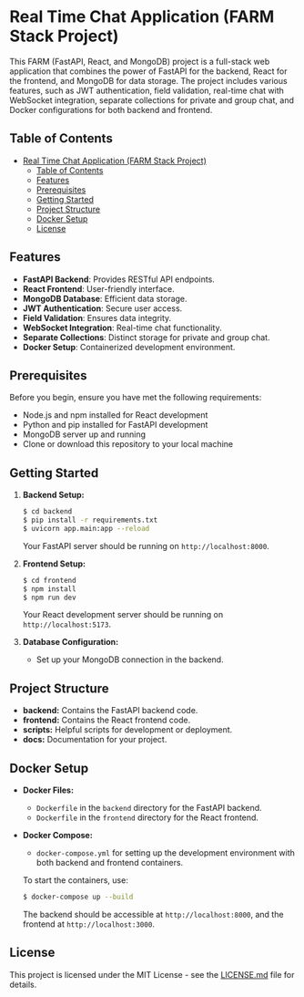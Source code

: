 <!-- markdownlint-disable -->
<!-- This content will not be linted. -->

# Real Time Chat Application (FARM Stack Project)

This FARM (FastAPI, React, and MongoDB) project is a full-stack web application that combines the power of FastAPI for the backend, React for the frontend, and MongoDB for data storage. The project includes various features, such as JWT authentication, field validation, real-time chat with WebSocket integration, separate collections for private and group chat, and Docker configurations for both backend and frontend. 



## Table of Contents

- [Real Time Chat Application (FARM Stack Project)](#real-time-chat-application-farm-stack-project)
  - [Table of Contents](#table-of-contents)
  - [Features](#features)
  - [Prerequisites](#prerequisites)
  - [Getting Started](#getting-started)
  - [Project Structure](#project-structure)
  - [Docker Setup](#docker-setup)
  - [License](#license)

## Features

- **FastAPI Backend**: Provides RESTful API endpoints.
- **React Frontend**: User-friendly interface.
- **MongoDB Database**: Efficient data storage.
- **JWT Authentication**: Secure user access.
- **Field Validation**: Ensures data integrity.
- **WebSocket Integration**: Real-time chat functionality.
- **Separate Collections**: Distinct storage for private and group chat.
- **Docker Setup**: Containerized development environment.

## Prerequisites

Before you begin, ensure you have met the following requirements:

- Node.js and npm installed for React development
- Python and pip installed for FastAPI development
- MongoDB server up and running
- Clone or download this repository to your local machine

## Getting Started

1. **Backend Setup:**

   ```bash
   $ cd backend
   $ pip install -r requirements.txt
   $ uvicorn app.main:app --reload
   ```

   Your FastAPI server should be running on `http://localhost:8000`.

2. **Frontend Setup:**

   ```bash
   $ cd frontend
   $ npm install
   $ npm run dev
   ```

   Your React development server should be running on `http://localhost:5173`.

3. **Database Configuration:**

   - Set up your MongoDB connection in the backend.



## Project Structure

- **backend:** Contains the FastAPI backend code.
- **frontend:** Contains the React frontend code.
- **scripts:** Helpful scripts for development or deployment.
- **docs:** Documentation for your project.

<!-- ## API Endpoints

- List and describe the available API endpoints here.

## Frontend

- Describe the structure of your React frontend.
- Highlight any key components or features.

## Backend

- Describe the structure of your FastAPI backend.
- Explain how to add new routes or modify existing ones.

## Database

- Explain how to set up and configure your MongoDB database.
- Describe the organization of collections, including separate collections for private and group chat.

## WebSocket Integration

- Explain how WebSocket integration works for real-time chat.
- Describe the structure and functionality of WebSocket endpoints.

## Authentication

- Explain how JWT authentication is implemented for secure user access.
- Provide details on user registration and login processes. -->

## Docker Setup

- **Docker Files:**

  - `Dockerfile` in the `backend` directory for the FastAPI backend.
  - `Dockerfile` in the `frontend` directory for the React frontend.

- **Docker Compose:**

  - `docker-compose.yml` for setting up the development environment with both backend and frontend containers.

  To start the containers, use:

  ```bash
  $ docker-compose up --build
  ```

  The backend should be accessible at `http://localhost:8000`, and the frontend at `http://localhost:3000`.

## License

This project is licensed under the MIT License - see the [LICENSE.md](LICENSE.md) file for details.


<!-- markdownlint-restore -->
<!-- This content will be linted. -->